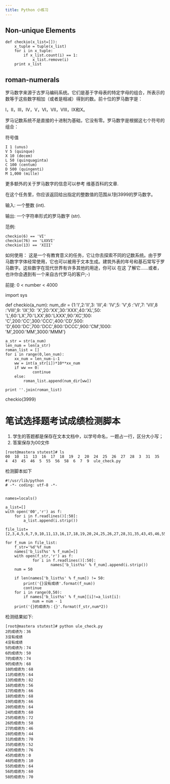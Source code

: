```yaml
---
title: Python 小练习
---
```


## Non-unique Elements

```
def checkio(x_list=[]):
    x_tuple = tuple(x_list)
    for i in x_tuple:
        if x_list.count(i) == 1:
            x_list.remove(i)
    print x_list
```

## roman-numerals

罗马数字来源于古罗马编码系统。它们是基于字母表的特定字母的组合，所表示的数等于这些数字相加（或者是相减）得到的数。前十位的罗马数字是：

I，II，III，IV，V，VI，VII，VIII，IX和X。

罗马记数系统不是直接的十进制为基础，它没有零。罗马数字是根据这七个符号的组合：

符号值

```
I 1 (unus)
V 5 (quinque)
X 10 (decem)
L 50 (quinquaginta)
C 100 (centum)
D 500 (quingenti)
M 1,000 (mille)
```

更多额外的关于罗马数字的信息可以参考 维基百科的文章.

在这个任务里，你应该返回给出指定的整数值的范围从1到3999的罗马数字。

输入: 一个整数 (int).

输出: 一个字符串形式的罗马数字 (str).

范例:

```
checkio(6) == 'VI'
checkio(76) == 'LXXVI'
checkio(13) == 'XIII'
```

如何使用： 这是一个有教育意义的任务，它让你去探索不同的记数系统。由于罗马数字字体经常使用，它也可以被用于文本生成。建筑外表的年号和基石常写于罗马数字。这些数字在现代世界有许多其他的用途，你可以 在这 了解它......或者，也许你会遇到有一个来自古代罗马的客户;-)

前提: 0 < number < 4000

import sys

def checkio(a_num): num_dir = {1:'I',2:'II',3: 'III',4: 'IV',5: 'V',6 :'VI',7: 'VII',8 :'VIII',9: 'IX',10: 'X',20:'XX',30:'XXX',40:'XL',50: 'L',60:'LX',70:'LXX',80:'LXXX',90:'XC',100: 'C',200:'CC',300:'CCC',400:'CD',500: 'D',600:'DC',700:'DCC',800:'DCCC',900:'CM',1000: 'M',2000:'MM',3000:'MMM'}

```
a_str = str(a_num)
len_num = len(a_str)
roman_list = []
for i in range(0,len_num):
    xx_num = len_num-i-1
    ww = int(a_str[i])*10**xx_num
    if ww == 0:
            continue
    else:
        roman_list.append(num_dir[ww])

print ''.join(roman_list)
```

checkio(3999)

# 笔试选择题考试成绩检测脚本

1. 学生的答题都是保存在文本文档中，以学号命名，一题占一行，区分大小写；
2. 答案保存为00文件

```
[root@mastera stutest]# ls
00  10  11  13  16  17  18  19  2  20  24  25  26  27  28  3  31  35  4  43  45  46  5  55  56  58  6  7  9  ule_check.py
```

检测脚本如下

```
#!/usr/lib/python
# -*- coding: utf-8 -*-


names=locals()
		 
a_list=[]
with open('00','r') as f:
	for i in f.readlines()[:50]:
		a_list.append(i.strip())

file_list=[2,3,4,5,6,7,9,10,11,13,16,17,18,19,20,24,25,26,27,28,31,35,43,45,46,55,56,58]

for f_num in file_list:
	f_str='%d'%f_num
	names['b_list%s' % f_num]=[]
	with open(f_str,'r') as f:
        	for i in f.readlines()[:50]:
                	names['b_list%s' % f_num].append(i.strip())
	num = 50

	if len(names['b_list%s' % f_num]) != 50:
		print('{}没有成绩'.format(f_num))	
		continue
	for i in range(0,50):
		if names['b_list%s' % f_num][i]!=a_list[i]:
			num = num - 1
	print('{}的成绩为：{}'.format(f_str,num*2))
```

检测结果如下:

```
[root@mastera stutest]# python ule_check.py 
2的成绩为：36
3没有成绩
4没有成绩
5的成绩为：74
6的成绩为：50
7的成绩为：74
9的成绩为：68
10的成绩为：68
11的成绩为：64
13的成绩为：82
16的成绩为：56
17的成绩为：66
18的成绩为：68
19的成绩为：66
20的成绩为：64
24的成绩为：60
25的成绩为：72
26的成绩为：58
27的成绩为：46
28的成绩为：44
31的成绩为：70
35的成绩为：52
43的成绩为：76
45的成绩为：0
46的成绩为：10
55的成绩为：64
56的成绩为：60
58的成绩为：70
```
